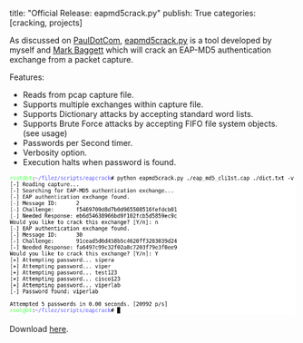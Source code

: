 title: "Official Release: eapmd5crack.py"
publish: True
categories: [cracking, projects]

As discussed on [PaulDotCom](http://pauldotcom.com/2011/04/eap-md5-offline-password-attac.html), [eapmd5crack.py](https://github.com/lanmaster53/ptscripts/blob/master/eapmd5crack.py) is a tool developed by myself and [Mark Baggett](http://www.indepthdefense.com/) which will crack an EAP-MD5 authentication exchange from a packet capture.

<!-- READMORE -->

Features:

- Reads from pcap capture file.
- Supports multiple exchanges within capture file.
- Supports Dictionary attacks by accepting standard word lists.
- Supports Brute Force attacks by accepting FIFO file system objects. (see usage)
- Passwords per Second timer.
- Verbosity option.
- Execution halts when password is found.

[![](/static/images/posts/eapmd5screen.png)](/static/images/posts/eapmd5screen.png)

Download [here](https://github.com/lanmaster53/ptscripts/blob/master/eapmd5crack.py).
